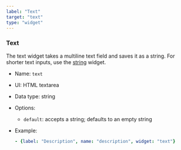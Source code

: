 ```yaml
---
label: "Text"
target: "text"
type: "widget"
---
```


### Text

The text widget takes a multiline text field and saves it as a string. For shorter text inputs, use the [string](#string) widget.

- Name: `text`
- UI: HTML textarea
- Data type: string
- Options:
  - `default`: accepts a string; defaults to an empty string
- Example:

  ```yaml
  - {label: "Description", name: "description", widget: "text"}
  ```

